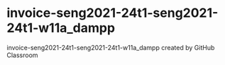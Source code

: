 # invoice-seng2021-24t1-seng2021-24t1-w11a_dampp
invoice-seng2021-24t1-seng2021-24t1-w11a_dampp created by GitHub Classroom
